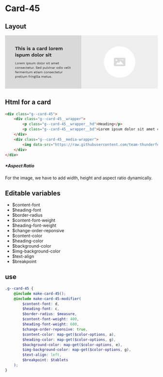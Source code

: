 # Card-45

## Layout

![alt text][card-45]

[card-45]: /src/img/global-components/card/card-45.jpg

## Html for a card

```html
<div class="g--card-45">
    <div class="g--card-45__wrapper">
        <p class="g--card-45__wrapper__hd">Heading</p>
        <p class="g--card-45__wrapper__bd">Lorem ipsum dolor sit amet consectetur. Vulputate facilisi ultrices pellentesque elit vel sit eu nascetur vitae.</p>
    </div>
    <div class="g--card-45__media-wrapper">
        <img data-src="https://raw.githubusercontent.com/team-thunderfoot/ui/main/src/img/global-components/rounded-img-placeholder.png" src="/src/img/global-components/placeholder.jpg" alt="alt text" class="g--card-45__media-wrapper__media g--lazy-01" />
    </div>
</div>
```

##### \*Aspect Ratio

For the image, we have to add width, height and aspect ratio dynamically.

## Editable variables

-   $content-font
-   $heading-font
-   $border-radius
-   $content-font-weight
-   $heading-font-weight
-   $change-order-reponsive
-   $content-color
-   $heading-color
-   $background-color
-   $img-background-color
-   $text-align
-   $breakpoint

## use

```scss
.g--card-45 {
    @include make-card-45();
    @include make-card-45-modifier(
        $content-font: d,
        $heading-font: c,
        $border-radius: $measure,
        $content-font-weight: 400,
        $heading-font-weight: 600,
        $change-order-reponsive: true,
        $content-color: map-get($color-options, a),
        $heading-color: map-get($color-options, g),
        $background-color: map-get($color-options, e),
        $img-background-color: map-get($color-options, g),
        $text-align: left,
        $breakpoint: $tablets
    );
}
```
